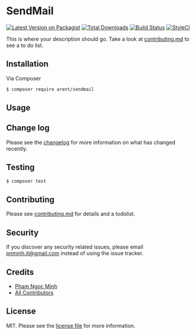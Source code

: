 # SendMail

[![Latest Version on Packagist][ico-version]][link-packagist]
[![Total Downloads][ico-downloads]][link-downloads]
[![Build Status][ico-travis]][link-travis]
[![StyleCI][ico-styleci]][link-styleci]

This is where your description should go. Take a look at [contributing.md](contributing.md) to see a to do list.

## Installation

Via Composer

``` bash
$ composer require arent/sendmail
```

## Usage

## Change log

Please see the [changelog](changelog.md) for more information on what has changed recently.

## Testing

``` bash
$ composer test
```

## Contributing

Please see [contributing.md](contributing.md) for details and a todolist.

## Security

If you discover any security related issues, please email pnminh.it@gmail.com instead of using the issue tracker.

## Credits

- [Pham Ngoc Minh][link-author]
- [All Contributors][link-contributors]

## License

MIT. Please see the [license file](license.md) for more information.

[ico-version]: https://img.shields.io/packagist/v/arent/sendmail.svg?style=flat-square
[ico-downloads]: https://img.shields.io/packagist/dt/arent/sendmail.svg?style=flat-square
[ico-travis]: https://img.shields.io/travis/arent/sendmail/master.svg?style=flat-square
[ico-styleci]: https://styleci.io/repos/12345678/shield

[link-packagist]: https://packagist.org/packages/arent/sendmail
[link-downloads]: https://packagist.org/packages/arent/sendmail
[link-travis]: https://travis-ci.org/arent/sendmail
[link-styleci]: https://styleci.io/repos/12345678
[link-author]: https://github.com/arent
[link-contributors]: ../../contributors
